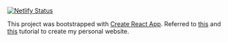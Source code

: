 [![Netlify Status](https://api.netlify.com/api/v1/badges/00f8f083-7c0e-42eb-a1a5-24d08bcebcb0/deploy-status)](https://app.netlify.com/sites/optimistic-gates-273091/deploys)

This project was bootstrapped with [Create React App](https://github.com/facebook/create-react-app).
Referred to [this](https://www.freecodecamp.org/news/build-portfolio-website-react/) and [this](https://reactrouter.com/docs/en/v6/getting-started/tutorial) tutorial to create my personal website.
